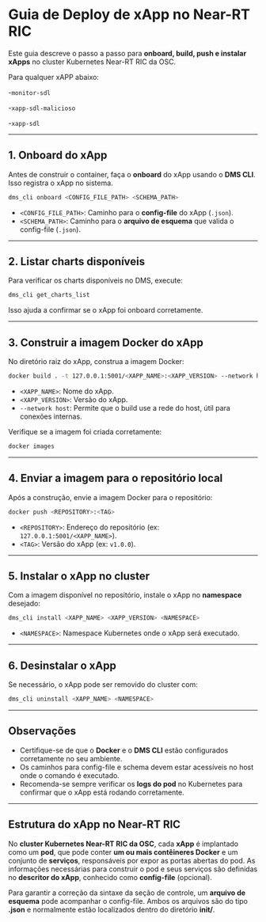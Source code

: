 
# Guia de Deploy de xApp no Near-RT RIC

Este guia descreve o passo a passo para **onboard, build, push e instalar xApps** no cluster Kubernetes Near-RT RIC da OSC.

Para qualquer xAPP abaixo:

-`monitor-sdl`

-`xapp-sdl-malicioso`

-`xapp-sdl`
 
---

## 1. Onboard do xApp

Antes de construir o container, faça o **onboard** do xApp usando o **DMS CLI**. Isso registra o xApp no sistema.

```bash
dms_cli onboard <CONFIG_FILE_PATH> <SCHEMA_PATH>
```

* `<CONFIG_FILE_PATH>`: Caminho para o **config-file** do xApp (`.json`).
* `<SCHEMA_PATH>`: Caminho para o **arquivo de esquema** que valida o config-file (`.json`).

---

## 2. Listar charts disponíveis

Para verificar os charts disponíveis no DMS, execute:

```bash
dms_cli get_charts_list
```

Isso ajuda a confirmar se o xApp foi onboard corretamente.

---

## 3. Construir a imagem Docker do xApp

No diretório raiz do xApp, construa a imagem Docker:

```bash
docker build . -t 127.0.0.1:5001/<XAPP_NAME>:<XAPP_VERSION> --network host
```

* `<XAPP_NAME>`: Nome do xApp.
* `<XAPP_VERSION>`: Versão do xApp.
* `--network host`: Permite que o build use a rede do host, útil para conexões internas.

Verifique se a imagem foi criada corretamente:

```bash
docker images
```

---

## 4. Enviar a imagem para o repositório local

Após a construção, envie a imagem Docker para o repositório:

```bash
docker push <REPOSITORY>:<TAG>
```

* `<REPOSITORY>`: Endereço do repositório (ex: `127.0.0.1:5001/<XAPP_NAME>`).
* `<TAG>`: Versão do xApp (ex: `v1.0.0`).

---

## 5. Instalar o xApp no cluster

Com a imagem disponível no repositório, instale o xApp no **namespace** desejado:

```bash
dms_cli install <XAPP_NAME> <XAPP_VERSION> <NAMESPACE>
```

* `<NAMESPACE>`: Namespace Kubernetes onde o xApp será executado.

---

## 6. Desinstalar o xApp

Se necessário, o xApp pode ser removido do cluster com:

```bash
dms_cli uninstall <XAPP_NAME> <NAMESPACE>
```

---

## Observações

* Certifique-se de que o **Docker** e o **DMS CLI** estão configurados corretamente no seu ambiente.
* Os caminhos para config-file e schema devem estar acessíveis no host onde o comando é executado.
* Recomenda-se sempre verificar os **logs do pod** no Kubernetes para confirmar que o xApp está rodando corretamente.

---

## Estrutura do xApp no Near-RT RIC

No **cluster Kubernetes Near-RT RIC da OSC**, cada **xApp** é implantado como um **pod**, que pode conter **um ou mais contêineres Docker** e um conjunto de **serviços**, responsáveis por expor as portas abertas do pod. As informações necessárias para construir o pod e seus serviços são definidas no **descritor do xApp**, conhecido como **config-file** (opcional).

Para garantir a correção da sintaxe da seção de controle, um **arquivo de esquema** pode acompanhar o config-file. Ambos os arquivos são do tipo **.json** e normalmente estão localizados dentro do diretório **init/**.
